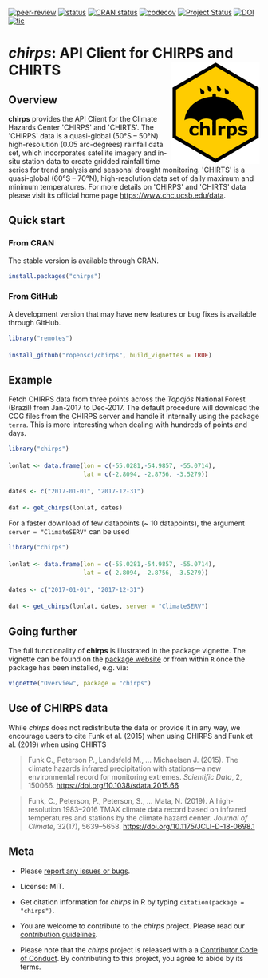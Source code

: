 <!-- badges: start -->
[![peer-review](https://badges.ropensci.org/357_status.svg)](https://github.com/ropensci/software-review/issues/357)
[![status](https://joss.theoj.org/papers/3367fdbff2db55a60c1ab7d611017940/status.svg)](https://joss.theoj.org/papers/3367fdbff2db55a60c1ab7d611017940)
[![CRAN status](https://www.r-pkg.org/badges/version/chirps)](https://cran.r-project.org/package=chirps)
[![codecov](https://codecov.io/gh/ropensci/chirps/branch/master/graph/badge.svg)](https://codecov.io/gh/ropensci/chirps)
[![Project Status](https://www.repostatus.org/badges/latest/active.svg)](https://www.repostatus.org/#active)
[![DOI](https://zenodo.org/badge/225693680.svg)](https://zenodo.org/badge/latestdoi/225693680)
[![tic](https://github.com/ropensci/chirps/workflows/tic/badge.svg?branch=master)](https://github.com/ropensci/chirps/actions)
<!-- badges: end -->

# *chirps*: API Client for CHIRPS and CHIRTS <img align="right" src="man/figures/logo.png">

## Overview

**chirps** provides the API Client for the Climate Hazards Center 'CHIRPS' and 'CHIRTS'. The 'CHIRPS' data is a quasi-global (50°S – 50°N) high-resolution (0.05 arc-degrees) rainfall data set, which incorporates satellite imagery 
  and in-situ station data to create gridded rainfall time series for trend analysis and seasonal drought monitoring. 'CHIRTS' is a quasi-global (60°S – 70°N), high-resolution data set of daily maximum and minimum temperatures. For more details on 'CHIRPS' and 'CHIRTS' data please visit its official home page <https://www.chc.ucsb.edu/data>.

## Quick start

### From CRAN

The stable version is available through CRAN.

```r
install.packages("chirps")
```

### From GitHub

A development version that may have new features or bug fixes is available through GitHub.

``` r
library("remotes")

install_github("ropensci/chirps", build_vignettes = TRUE)
```

## Example

Fetch CHIRPS data from three points across the *Tapajós* National Forest (Brazil) from Jan-2017 to Dec-2017. The default procedure will download the COG files from the CHIRPS server and handle it internally using the package `terra`. This is more interesting when dealing with hundreds of points and days.

```r
library("chirps")

lonlat <- data.frame(lon = c(-55.0281,-54.9857, -55.0714),
                     lat = c(-2.8094, -2.8756, -3.5279))

dates <- c("2017-01-01", "2017-12-31")

dat <- get_chirps(lonlat, dates)

```

For a faster download of few datapoints (~ 10 datapoints), the argument `server = "ClimateSERV"` can be used  

```r
library("chirps")

lonlat <- data.frame(lon = c(-55.0281,-54.9857, -55.0714),
                     lat = c(-2.8094, -2.8756, -3.5279))

dates <- c("2017-01-01", "2017-12-31")

dat <- get_chirps(lonlat, dates, server = "ClimateSERV")

```

## Going further

The full functionality of **chirps** is illustrated in the package vignette. The vignette can be found on the [package website](https://docs.ropensci.org/chirps/) or from within `R` once the package has been installed, e.g. via: 

``` r
vignette("Overview", package = "chirps")
```

## Use of CHIRPS data

While *chirps* does not redistribute the data or provide it in any way, we encourage users to cite Funk et al. (2015) when using CHIRPS and Funk et al. (2019) when using CHIRTS

> Funk C., Peterson P., Landsfeld M., … Michaelsen J. (2015). The climate hazards infrared precipitation with stations—a new environmental record for monitoring extremes. *Scientific Data*, 2, 150066. <https://doi.org/10.1038/sdata.2015.66>

> Funk, C., Peterson, P., Peterson, S., … Mata, N. (2019). A high-resolution 1983–2016 TMAX climate data record based on infrared temperatures and stations by the climate hazard center. *Journal of Climate*, 32(17), 5639–5658. <https://doi.org/10.1175/JCLI-D-18-0698.1>

## Meta

  - Please [report any issues or bugs](https://github.com/ropensci/chirps/issues).

  - License: MIT.

  - Get citation information for *chirps* in R by typing `citation(package = "chirps")`.

  - You are welcome to contribute to the *chirps* project. Please read our [contribution guidelines](CONTRIBUTING.md).

  - Please note that the *chirps* project is released with a a [Contributor Code of Conduct](https://ropensci.org/code-of-conduct/). By contributing to this project, you agree to abide by its terms.
